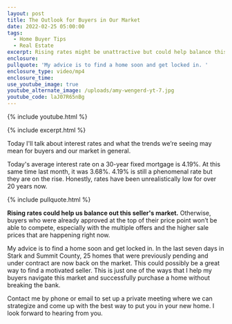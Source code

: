```yaml
---
layout: post
title: The Outlook for Buyers in Our Market
date: 2022-02-25 05:00:00
tags:
  - Home Buyer Tips
  - Real Estate
excerpt: Rising rates might be unattractive but could help balance this market.
enclosure:
pullquote: 'My advice is to find a home soon and get locked in. '
enclosure_type: video/mp4
enclosure_time:
use_youtube_image: true
youtube_alternate_image: /uploads/amy-wengerd-yt-7.jpg
youtube_code: laJ07R65nBg
---
```

{% include youtube.html %}

{% include excerpt.html %}

Today I'll talk about interest rates and what the trends we’re seeing may mean for buyers and our market in general.

Today's average interest rate on a 30-year fixed mortgage is 4.19%. At this same time last month, it was 3.68%. 4.19% is still a phenomenal rate but they are on the rise. Honestly, rates have been unrealistically low for over 20 years now.&nbsp;

{% include pullquote.html %}

**Rising rates could help us balance out this seller's market.** Otherwise, buyers who were already approved at the top of their price point won’t be able to compete, especially with the multiple offers and the higher sale prices that are happening right now.

My advice is to find a home soon and get locked in. In the last seven days in Stark and Summit County, 25 homes that were previously pending and under contract are now back on the market. This could possibly be a great way to find a motivated seller. This is just one of the ways that I help my buyers navigate this market and successfully purchase a home without breaking the bank.&nbsp;

Contact me by phone or email to set up a private meeting where we can strategize and come up with the best way to put you in your new home. I look forward to hearing from you.
